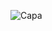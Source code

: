 ![Capa](https://github.com/JuanCarllos13/Daily-Diet/assets/86435195/dc6d72b4-bc05-4563-b654-a6c6bf6ae18c)

